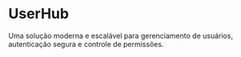 # UserHub
Uma solução moderna e escalável para gerenciamento de usuários, autenticação segura e controle de permissões.
